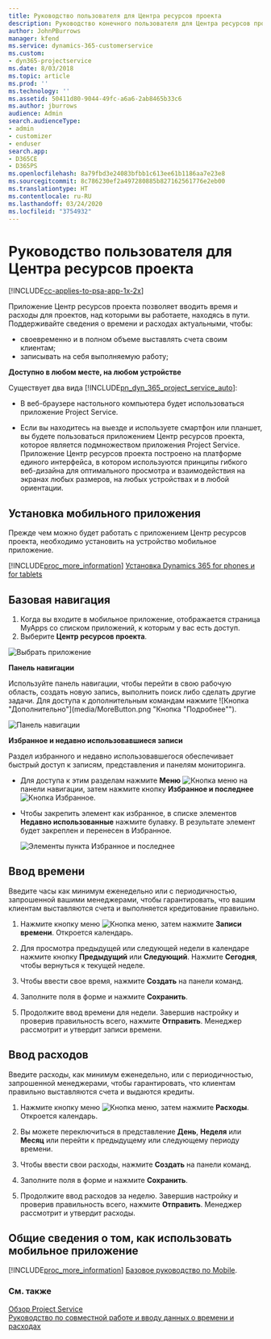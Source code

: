 ```yaml
---
title: Руководство пользователя для Центра ресурсов проекта
description: Руководство конечного пользователя для Центра ресурсов проекта для Project Service
author: JohnPBurrows
manager: kfend
ms.service: dynamics-365-customerservice
ms.custom:
- dyn365-projectservice
ms.date: 8/03/2018
ms.topic: article
ms.prod: ''
ms.technology: ''
ms.assetid: 50411d80-9044-49fc-a6a6-2ab8465b33c6
ms.author: jburrows
audience: Admin
search.audienceType:
- admin
- customizer
- enduser
search.app:
- D365CE
- D365PS
ms.openlocfilehash: 8a79fbd3e24083bfbb1c613ee61b1186aa7e23e8
ms.sourcegitcommit: 8c786230ef2a497280885b827162561776e2eb00
ms.translationtype: HT
ms.contentlocale: ru-RU
ms.lasthandoff: 03/24/2020
ms.locfileid: "3754932"
---
```

# <a name="user-guide-for-project-resource-hub"></a>Руководство пользователя для Центра ресурсов проекта

[!INCLUDE[cc-applies-to-psa-app-1x-2x](../includes/cc-applies-to-psa-app-1x-2x.md)]

Приложение Центр ресурсов проекта позволяет вводить время и расходы для проектов, над которыми вы работаете, находясь в пути. Поддерживайте сведения о времени и расходах актуальными, чтобы:

- своевременно и в полном объеме выставлять счета своим клиентам;
- записывать на себя выполняемую работу;

**Доступно в любом месте, на любом устройстве**

Существует два вида [!INCLUDE[pn_dyn_365_project_service_auto](../includes/pn-dyn-365-project-service-auto.md)]: 

- В веб-браузере настольного компьютера будет использоваться приложение Project Service. 

- Если вы находитесь на выезде и используете смартфон или планшет, вы будете пользоваться приложением Центр ресурсов проекта, которое является подмножеством приложения Project Service. Приложение Центр ресурсов проекта построено на платформе единого интерфейса, в котором используются принципы гибкого веб-дизайна для оптимального просмотра и взаимодействия на экранах любых размеров, на любых устройствах и в любой ориентации. 


## <a name="install-the-mobile-app"></a>Установка мобильного приложения
Прежде чем можно будет работать с приложением Центр ресурсов проекта, необходимо установить на устройство мобильное приложение. 

[!INCLUDE[proc_more_information](../includes/proc-more-information.md)] [Установка Dynamics 365 for phones и for tablets](../mobile-app/install-dynamics-365-for-phones-and-tablets.md)

## <a name="basic-navigation"></a>Базовая навигация
1.  Когда вы входите в мобильное приложение, отображается страница MyApps со списком приложений, к которым у вас есть доступ. 
2.  Выберите **Центр ресурсов проекта**.

![Выбрать приложение](media/chooseApp_1.png "Выбрать приложение")

**Панель навигации**

Используйте панель навигации, чтобы перейти в свою рабочую область, создать новую запись, выполнить поиск либо сделать другие задачи. Для доступа к дополнительным командам нажмите ![Кнопка "Дополнительно"](media/MoreButton.png "Кнопка "Подробнее"").

![Панель навигации](media/NavBar_2.png "Панель навигации")

**Избранное и недавно использовавшиеся записи**

Раздел избранного и недавно использовавшегося обеспечивает быстрый доступ к записям, представления и панелям мониторинга. 

- Для доступа к этим разделам нажмите **Меню** ![Кнопка меню](media/MenuButton.png "Кнопка меню") на панели навигации, затем нажмите кнопку **Избранное и последнее** ![Кнопка Избранное](media/FavButton.png "Кнопка избранного").

- Чтобы закрепить элемент как избранное, в списке элементов **Недавно использованные** нажмите булавку. В результате элемент будет закреплен и перенесен в Избранное.

  ![Элементы пункта Избранное и последнее](media/Favs_3.png "Элементы пункта Избранное и последнее")
 
## <a name="enter-time"></a>Ввод времени
Введите часы как минимум еженедельно или с периодичностью, запрошенной вашими менеджерами, чтобы гарантировать, что вашим клиентам выставляются счета и выполняется кредитование правильно.

1. Нажмите кнопку меню ![Кнопка меню](media/MenuButton.png "Кнопка меню"), затем нажмите **Записи времени**. Откроется календарь.

2. Для просмотра предыдущей или следующей недели в календаре нажмите кнопку **Предыдущий** или **Следующий**. Нажмите **Сегодня**, чтобы вернуться к текущей неделе.

3. Чтобы ввести свое время, нажмите **Создать** на панели команд. 

4. Заполните поля в форме и нажмите **Сохранить**.

5. Продолжите ввод времени для недели. Завершив настройку и проверив правильность всего, нажмите **Отправить**. Менеджер рассмотрит и утвердит записи времени.

## <a name="enter-expenses"></a>Ввод расходов 
Введите расходы, как минимум еженедельно, или с периодичностью, запрошенной менеджерами, чтобы гарантировать, что клиентам правильно выставляются счета и выдаются кредиты.

1. Нажмите кнопку меню ![Кнопка меню](media/MenuButton.png "Кнопка меню"), затем нажмите **Расходы**. Откроется календарь.

2. Вы можете переключиться в представление **День**, **Неделя** или **Месяц** или перейти к предыдущему или следующему периоду времени. 

3. Чтобы ввести свои расходы, нажмите **Создать** на панели команд. 

4. Заполните поля в форме и нажмите **Сохранить**.

5. Продолжите ввод расходов за неделю. Завершив настройку и проверив правильность всего, нажмите **Отправить**. Менеджер рассмотрит и утвердит расходы.

## <a name="general-information-on-how-to-use-the-mobile-app"></a>Общие сведения о том, как использовать мобильное приложение 
[!INCLUDE[proc_more_information](../includes/proc-more-information.md)] [Базовое руководство по Mobile](../mobile-app/dynamics-365-phones-tablets-users-guide.md).

### <a name="see-also"></a>См. также  
 [Обзор Project Service](../project-service/overview.md)   
 [Руководство по совместной работе и вводу данных о времени и расходах](../project-service/time-expense-collaboration-guide.md)   
 
